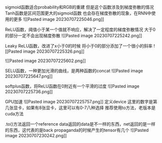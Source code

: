 sigmoid函数适合probability和RGB的重建
但是这个函数涉及到梯度弥散的情况
Tanh函数是区间范围更大的sigmoid函数
也会存在梯度弥散的现象，在RNN中使用的更多
![[Pasted image 20230707225046.png]]

ReLU函数，阈值小于某一个值就不响应，解决了一定程度的梯度弥散情况
大于0的部分一定不会出现梯度弥散
![[Pasted image 20230707225242.png]]

Leaky ReLU函数，改进了x小于0的时候
将小于0的部分添加了一个很小的斜率
![[Pasted image 20230707225326.png]]

![[Pasted image 20230707225602.png]]

SELU函数，一种更加光滑的曲线，是两种函数的concat
![[Pasted image 20230707225647.png]]

softplus函数，将ReLU函数在0附近有一个平滑的过度
![[Pasted image 20230707225736.png]]

GPU加速
![[Pasted image 20230707225757.png]]
定义device
这里的数字是第几张显卡，如果有8张显卡，这里可以有0-7八种选择
推荐使用to方法，老版本是cuda方法

.to()方法返回一个reference
data返回的data是不一样的东西，net返回的是一样的东西，这代表的是back propaganda的时候产生的tensor有几个
![[Pasted image 20230707230242.png]]
